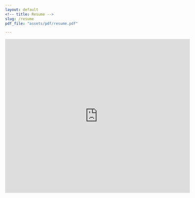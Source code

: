 ```yaml
---
layout: default
<!-- title: Resume -->
slug: /resume
pdf_file: "assets/pdf/resume.pdf"

---
```

<embed src="https://ianyilin.github.io/assets/pdf/resume.pdf" width="600px" height="500px" />

<!-- {% pdf "/assets/resume.pdf" no_link %} -->
